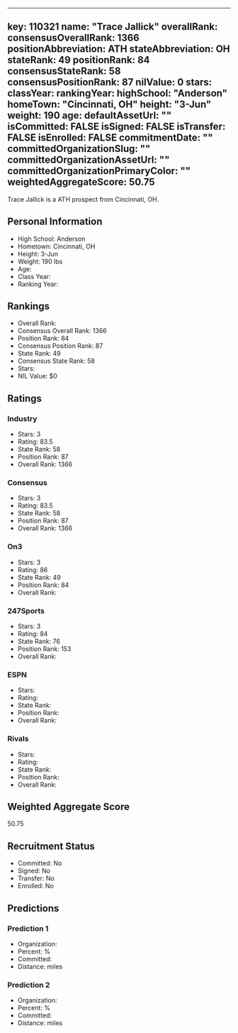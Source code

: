 ---
  key: 110321
  name: "Trace Jallick"
  overallRank: 
  consensusOverallRank: 1366
  positionAbbreviation: ATH
  stateAbbreviation: OH
  stateRank: 49
  positionRank: 84
  consensusStateRank: 58
  consensusPositionRank: 87
  nilValue: 0
  stars: 
  classYear: 
  rankingYear: 
  highSchool: "Anderson"
  homeTown: "Cincinnati, OH"
  height: "3-Jun"
  weight: 190
  age: 
  defaultAssetUrl: ""
  isCommitted: FALSE
  isSigned: FALSE
  isTransfer: FALSE
  isEnrolled: FALSE
  commitmentDate: ""
  committedOrganizationSlug: ""
  committedOrganizationAssetUrl: ""
  committedOrganizationPrimaryColor: ""
  weightedAggregateScore: 50.75
  ---
  
  Trace Jallick is a ATH prospect from Cincinnati, OH.
  
  ## Personal Information
  - High School: Anderson
  - Hometown: Cincinnati, OH
  - Height: 3-Jun
  - Weight: 190 lbs
  - Age: 
  - Class Year: 
  - Ranking Year: 
  
  ## Rankings
  - Overall Rank: 
  - Consensus Overall Rank: 1366
  - Position Rank: 84
  - Consensus Position Rank: 87
  - State Rank: 49
  - Consensus State Rank: 58
  - Stars: 
  - NIL Value: $0
  
  ## Ratings
  
  ### Industry
  - Stars: 3
  - Rating: 83.5
  - State Rank: 58
  - Position Rank: 87
  - Overall Rank: 1366
  
  ### Consensus
  - Stars: 3
  - Rating: 83.5
  - State Rank: 58
  - Position Rank: 87
  - Overall Rank: 1366
  
  ### On3
  - Stars: 3
  - Rating: 86
  - State Rank: 49
  - Position Rank: 84
  - Overall Rank: 
  
  ### 247Sports
  - Stars: 3
  - Rating: 84
  - State Rank: 76
  - Position Rank: 153
  - Overall Rank: 
  
  ### ESPN
  - Stars: 
  - Rating: 
  - State Rank: 
  - Position Rank: 
  - Overall Rank: 
  
  ### Rivals
  - Stars: 
  - Rating: 
  - State Rank: 
  - Position Rank: 
  - Overall Rank: 
  
  ## Weighted Aggregate Score
  50.75
  
  ## Recruitment Status
  - Committed: No
  - Signed: No
  - Transfer: No
  - Enrolled: No
  
  
  
  ## Predictions
  
  ### Prediction 1
  - Organization: 
  - Percent: %
  - Committed: 
  - Distance:  miles
  
  ### Prediction 2
  - Organization: 
  - Percent: %
  - Committed: 
  - Distance:  miles
  